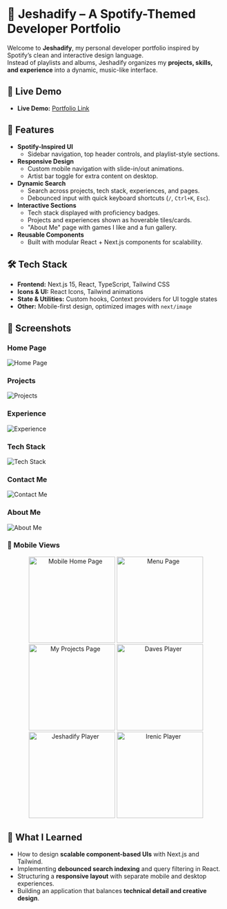 # 🎵 Jeshadify – A Spotify-Themed Developer Portfolio

Welcome to **Jeshadify**, my personal developer portfolio inspired by Spotify’s clean and interactive design language.  
Instead of playlists and albums, Jeshadify organizes my **projects, skills, and experience** into a dynamic, music-like interface.  

## 🔗 Live Demo

- **Live Demo:** [Portfolio Link](https://jeshadr.com)

## 🚀 Features

- **Spotify-Inspired UI**
  - Sidebar navigation, top header controls, and playlist-style sections.
- **Responsive Design**
  - Custom mobile navigation with slide-in/out animations.
  - Artist bar toggle for extra content on desktop.
- **Dynamic Search**
  - Search across projects, tech stack, experiences, and pages.
  - Debounced input with quick keyboard shortcuts (`/`, `Ctrl+K`, `Esc`).
- **Interactive Sections**
  - Tech stack displayed with proficiency badges.
  - Projects and experiences shown as hoverable tiles/cards.
  - "About Me" page with games I like and a fun gallery.
- **Reusable Components**
  - Built with modular React + Next.js components for scalability.


## 🛠️ Tech Stack

- **Frontend:** Next.js 15, React, TypeScript, Tailwind CSS  
- **Icons & UI:** React Icons, Tailwind animations  
- **State & Utilities:** Custom hooks, Context providers for UI toggle states  
- **Other:** Mobile-first design, optimized images with `next/image`


## 📸 Screenshots

### Home Page
![Home Page](https://gyazo.com/5e7ea64f7e0592ec5d8ad18e158cfc39.png)

### Projects
![Projects](https://gyazo.com/70e7d394c58cff3f8ec75d91abb2969a.png)

### Experience
![Experience](https://gyazo.com/498b80945707ec18a571ca9f31068944.png)

### Tech Stack
![Tech Stack](https://gyazo.com/29a9904662fc9131848e614fd47d9b9d.png)

### Contact Me
![Contact Me](https://gyazo.com/f9ffc27c0eb6091b6f8325f3ee5a9974.png)

### About Me
![About Me](https://gyazo.com/b0c91a1768404c0a1ea72e2f6452974b.png)

### 📱 Mobile Views
<p align="center">
  <img src="https://gyazo.com/994d15186db26150947f364e817d2da4.jpg" alt="Mobile Home Page" width="200"/>
  <img src="https://gyazo.com/97ac44ed1af155174baf45a9bb10b20b.jpg" alt="Menu Page" width="200"/>
  <img src="https://gyazo.com/294bb623e735115d5776a66e9a03bb8e.jpg" alt="My Projects Page" width="200"/>
  <img src="https://gyazo.com/1081385dd4eab7e2b17875e7895e9abc.jpg" alt="Daves Player" width="200"/>
  <img src="https://gyazo.com/e73d0bf5d2da2ef8e2d91e647f1f6d42.jpg" alt="Jeshadify Player" width="200"/>
  <img src="https://gyazo.com/3cdcad8af6ace157482fcda4c1fd6ae3.jpg" alt="Irenic Player" width="200"/>
</p>



## 📖 What I Learned

- How to design **scalable component-based UIs** with Next.js and Tailwind.
- Implementing **debounced search indexing** and query filtering in React.
- Structuring a **responsive layout** with separate mobile and desktop experiences.
- Building an application that balances **technical detail and creative design**.
